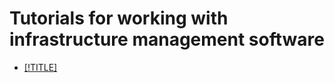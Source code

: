 # Tutorials for working with infrastructure management software

* [[!TITLE]](terraform-quickstart.md)

